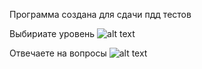 Программа создана для сдачи пдд тестов 

Выбириате уровень
![alt text](https://sun9-45.userapi.com/impg/Tl9b00ZnW-Wuni-LDu-9JriZ2fx4nOGMxPVneA/trq2HGKkaCQ.jpg?size=448x897&quality=95&sign=e0d110a49d2bc572f9e97167d9409474&type=album)




Отвечаете на вопросы
![alt text](https://sun9-2.userapi.com/impg/ssnJxywi8z3X_t--fKSkP9YVMaiAhO0SquE4ug/PZ0tWiXrzuY.jpg?size=445x897&quality=95&sign=f5f1491e64708ac4740c0a4926daf82a&type=album)
